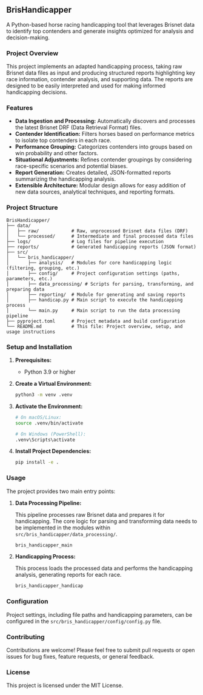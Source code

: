 ## BrisHandicapper

A Python-based horse racing handicapping tool that leverages Brisnet data to identify top contenders and generate insights optimized for analysis and decision-making.

### Project Overview

This project implements an adapted handicapping process, taking raw Brisnet data files as input and producing structured reports highlighting key race information, contender analysis, and supporting data. The reports are designed to be easily interpreted and used for making informed handicapping decisions.

### Features

*   **Data Ingestion and Processing:** Automatically discovers and processes the latest Brisnet DRF (Data Retrieval Format) files.
*   **Contender Identification:** Filters horses based on performance metrics to isolate top contenders in each race.
*   **Performance Grouping:** Categorizes contenders into groups based on win probability and other factors.
*   **Situational Adjustments:** Refines contender groupings by considering race-specific scenarios and potential biases.
*   **Report Generation:** Creates detailed, JSON-formatted reports summarizing the handicapping analysis.
*   **Extensible Architecture:** Modular design allows for easy addition of new data sources, analytical techniques, and reporting formats.

### Project Structure

```
BrisHandicapper/
├── data/
│   ├── raw/            # Raw, unprocessed Brisnet data files (DRF)
│   └── processed/      # Intermediate and final processed data files
├── logs/               # Log files for pipeline execution
├── reports/            # Generated handicapping reports (JSON format)
├── src/
│   └── bris_handicapper/
│       ├── analysis/   # Modules for core handicapping logic (filtering, grouping, etc.)
│       ├── config/     # Project configuration settings (paths, parameters, etc.)
│       ├── data_processing/ # Scripts for parsing, transforming, and preparing data
│       ├── reporting/  # Module for generating and saving reports
│       ├── handicap.py # Main script to execute the handicapping process
│       └── main.py     # Main script to run the data processing pipeline
├── pyproject.toml      # Project metadata and build configuration
└── README.md           # This file: Project overview, setup, and usage instructions
```

### Setup and Installation

1.  **Prerequisites:**

    *   Python 3.9 or higher

2.  **Create a Virtual Environment:**

    ```bash
    python3 -m venv .venv
    ```

3.  **Activate the Environment:**

    ```bash
    # On macOS/Linux:
    source .venv/bin/activate

    # On Windows (PowerShell):
    .venv\Scripts\activate
    ```

4.  **Install Project Dependencies:**

    ```bash
    pip install -e .
    ```

### Usage

The project provides two main entry points:

1.  **Data Processing Pipeline:**

    This pipeline processes raw Brisnet data and prepares it for handicapping.  The core logic for parsing and transforming data needs to be implemented in the modules within `src/bris_handicapper/data_processing/`.

    ```bash
    bris_handicapper_main
    ```

2.  **Handicapping Process:**

    This process loads the processed data and performs the handicapping analysis, generating reports for each race.

    ```bash
    bris_handicapper_handicap
    ```

### Configuration

Project settings, including file paths and handicapping parameters, can be configured in the `src/bris_handicapper/config/config.py` file.

### Contributing

Contributions are welcome! Please feel free to submit pull requests or open issues for bug fixes, feature requests, or general feedback.

### License

This project is licensed under the MIT License.